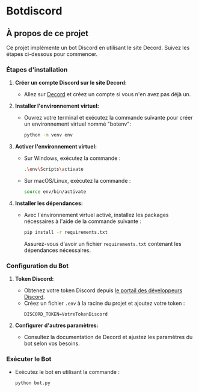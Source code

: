 # Botdiscord
## À propos de ce projet

Ce projet implémente un bot Discord en utilisant le site Decord. Suivez les étapes ci-dessous pour commencer.

### Étapes d'installation

1. **Créer un compte Discord sur le site Decord:**
   - Allez sur [Decord](https://decord.com) et créez un compte si vous n'en avez pas déjà un.

2. **Installer l'environnement virtuel:**
   - Ouvrez votre terminal et exécutez la commande suivante pour créer un environnement virtuel nommé "botenv":

     ```bash
     python -m venv env
     ```

3. **Activer l'environnement virtuel:**
   - Sur Windows, exécutez la commande :
     ```bash
     .\env\Scripts\activate
     ```
   - Sur macOS/Linux, exécutez la commande :
     ```bash
     source env/bin/activate
     ```

4. **Installer les dépendances:**
   - Avec l'environnement virtuel activé, installez les packages nécessaires à l'aide de la commande suivante :
     ```bash
     pip install -r requirements.txt
     ```
     Assurez-vous d'avoir un fichier `requirements.txt` contenant les dépendances nécessaires.

### Configuration du Bot

1. **Token Discord:**
   - Obtenez votre token Discord depuis [le portail des développeurs Discord](https://discord.com/developers/applications).
   - Créez un fichier `.env` à la racine du projet et ajoutez votre token :
     ```env
     DISCORD_TOKEN=VotreTokenDiscord
     ```

2. **Configurer d'autres paramètres:**
   - Consultez la documentation de Decord et ajustez les paramètres du bot selon vos besoins.

### Exécuter le Bot

- Exécutez le bot en utilisant la commande :
  ```bash
  python bot.py
